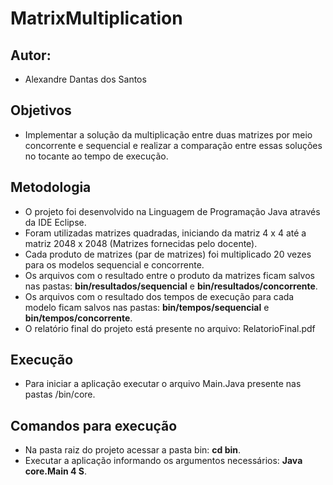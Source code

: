 # MatrixMultiplication

## Autor:
- Alexandre Dantas dos Santos

## Objetivos
- Implementar a solução da multiplicação entre duas matrizes por meio concorrente e sequencial e realizar a comparação entre essas soluções no tocante ao tempo de execução.

## Metodologia
- O projeto foi desenvolvido na Linguagem de Programação Java através da IDE Eclipse.
- Foram utilizadas matrizes quadradas, iniciando da matriz 4 x 4 até a matriz 2048 x 2048 (Matrizes fornecidas pelo docente).
- Cada produto de matrizes (par de matrizes) foi multiplicado 20 vezes para os modelos sequencial e concorrente.
- Os arquivos com o resultado entre o produto da matrizes ficam salvos nas pastas: **bin/resultados/sequencial** e **bin/resultados/concorrente**.
- Os arquivos com o resultado dos tempos de execução para cada modelo ficam salvos nas pastas: **bin/tempos/sequencial** e **bin/tempos/concorrente**.
- O relatório final do projeto está presente no arquivo: RelatorioFinal.pdf

## Execução
- Para iniciar a aplicação executar o arquivo Main.Java presente nas pastas /bin/core.

## Comandos para execução
- Na pasta raiz do projeto acessar a pasta bin: **cd bin**.
- Executar a aplicação informando os argumentos necessários: **Java core.Main 4 S**.
